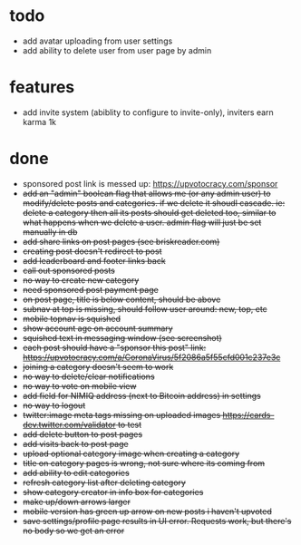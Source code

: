 # todo

- add avatar uploading from user settings
- add ability to delete user from user page by admin

# features

- add invite system (abiblity to configure to invite-only), inviters earn karma 1k

# done

- sponsored post link is messed up: https://upvotocracy.com/sponsor
- ~~add an "admin" boolean flag that allows me (or any admin user) to modify/delete posts and categories. if we delete it shoudl cascade. ie: delete a category then all its posts should get deleted too, similar to what happens when we delete a user.  admin flag will just be set manually in db~~
- ~~add share links on post pages (see briskreader.com)~~
- ~~creating post doesn't redirect to post~~
- ~~add leaderboard and footer links back~~
- ~~call out sponsored posts~~
- ~~no way to create new category~~
- ~~need sponsored post payment page~~
- ~~on post page, title is below content, should be above~~
- ~~subnav at top is missing, should follow user around: new, top, etc~~
- ~~mobile topnav is squished~~
- ~~show account age on account summary~~
- ~~squished text in messaging window (see screenshot)~~
- ~~each post should have a "sponsor this post" link: https://upvotocracy.com/a/CoronaVirus/5f2086a5f55cfd001c237e3c~~
- ~~joining a category doesn't seem to work~~
- ~~no way to delete/clear notifications~~
- ~~no way to vote on mobile view~~
- ~~add field for NIMIQ address (next to Bitcoin address) in settings~~
- ~~no way to logout~~
- ~~twitter:image meta tags missing on uploaded images https://cards-dev.twitter.com/validator to test~~
- ~~add delete button to post pages~~
- ~~add visits back to post page~~
- ~~upload optional category image when creating a category~~
- ~~title on category pages is wrong, not sure where its coming from~~
- ~~add ability to edit categories~~
- ~~refresh category list after deleting category~~
- ~~show category creator in info box for categories~~
- ~~make up/down arrows larger~~
- ~~mobile version has green up arrow on new posts i haven't upvoted~~
- ~~save settings/profile page results in UI error. Requests work, but there's no body so we get an error~~
